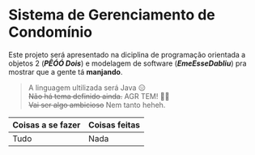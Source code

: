# Sistema de Gerenciamento de Condomínio

Este projeto será apresentado na diciplina de programação orientada a objetos 2 (***PÊÓÓ Dois***) e modelagem de software (***EmeEsseDabliu***) pra mostrar que a gente tá **manjando**.<br>
> A linguagem ultilizada será Java :expressionless:<br>
> <strike>Não há tema definido ainda.</strike> AGR TEM! :tada::tada:<br>
> <strike>Vai ser algo ambicioso</strike> Nem tanto heheh.<br>

Coisas a se fazer | Coisas feitas
----------------- | --------------
Tudo              | Nada

